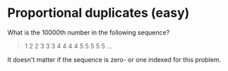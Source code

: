 # Proportional duplicates (easy)

What is the 10000th number in the following sequence?

> 1 2 2 3 3 3 4 4 4 4 5 5 5 5 5 ...

It doesn't matter if the sequence is zero- or one indexed for this problem.
